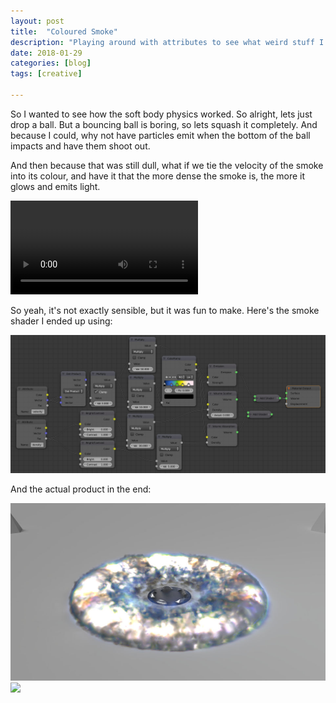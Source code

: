 ```yaml
---
layout: post
title:  "Coloured Smoke"
description: "Playing around with attributes to see what weird stuff I can do!"
date: 2018-01-29
categories: [blog]
tags: [creative]

---
```


So I wanted to see how the soft body physics worked. So alright, lets just drop a ball. 
But a bouncing ball is boring, so lets squash it completely. And because I could, why not
have particles emit when the bottom of the ball impacts and have them shoot out.

And then because that was still dull, what if we tie the velocity of the smoke into its colour,
and have it that the more dense the smoke is, the more it glows and emits light.

![](smoke.mp4)


So yeah, it's not exactly sensible, but it was fun to make. Here's the smoke shader I ended up using:

![](smoke_shader.jpg?class="img-large")

And the actual product in the end:

![](0034.jpg)
![](cover.jpg)


